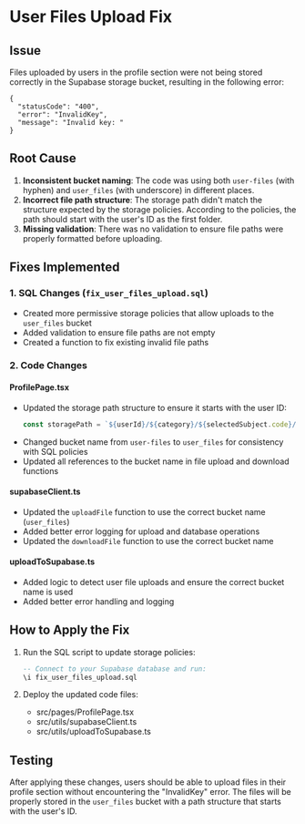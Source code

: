 # User Files Upload Fix

## Issue
Files uploaded by users in the profile section were not being stored correctly in the Supabase storage bucket, resulting in the following error:
```
{
  "statusCode": "400",
  "error": "InvalidKey",
  "message": "Invalid key: "
}
```

## Root Cause
1. **Inconsistent bucket naming**: The code was using both `user-files` (with hyphen) and `user_files` (with underscore) in different places.
2. **Incorrect file path structure**: The storage path didn't match the structure expected by the storage policies. According to the policies, the path should start with the user's ID as the first folder.
3. **Missing validation**: There was no validation to ensure file paths were properly formatted before uploading.

## Fixes Implemented

### 1. SQL Changes (`fix_user_files_upload.sql`)
- Created more permissive storage policies that allow uploads to the `user_files` bucket
- Added validation to ensure file paths are not empty
- Created a function to fix existing invalid file paths

### 2. Code Changes

#### ProfilePage.tsx
- Updated the storage path structure to ensure it starts with the user ID:
  ```typescript
  const storagePath = `${userId}/${category}/${selectedSubject.code}/${fileName}`;
  ```
- Changed bucket name from `user-files` to `user_files` for consistency with SQL policies
- Updated all references to the bucket name in file upload and download functions

#### supabaseClient.ts
- Updated the `uploadFile` function to use the correct bucket name (`user_files`)
- Added better error logging for upload and database operations
- Updated the `downloadFile` function to use the correct bucket name

#### uploadToSupabase.ts
- Added logic to detect user file uploads and ensure the correct bucket name is used
- Added better error handling and logging

## How to Apply the Fix

1. Run the SQL script to update storage policies:
   ```sql
   -- Connect to your Supabase database and run:
   \i fix_user_files_upload.sql
   ```

2. Deploy the updated code files:
   - src/pages/ProfilePage.tsx
   - src/utils/supabaseClient.ts
   - src/utils/uploadToSupabase.ts

## Testing
After applying these changes, users should be able to upload files in their profile section without encountering the "InvalidKey" error. The files will be properly stored in the `user_files` bucket with a path structure that starts with the user's ID.